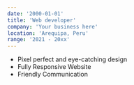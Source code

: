 ```yaml
---
date: '2000-01-01'
title: 'Web developer'
company: 'Your business here'
location: 'Arequipa, Peru'
range: '2021 - 20xx'
---
```


- Pixel perfect and eye-catching design
- Fully Responsive Website
- Friendly Communication

